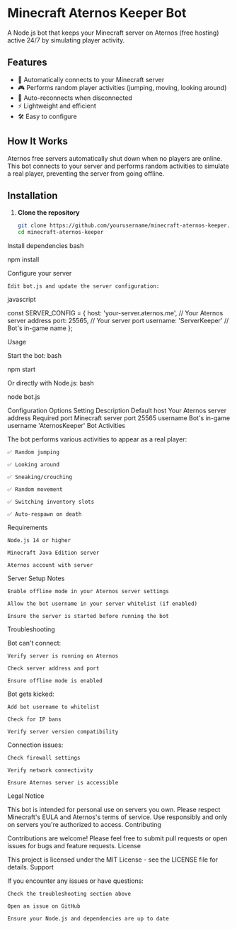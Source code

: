 # Minecraft Aternos Keeper Bot

A Node.js bot that keeps your Minecraft server on Aternos (free hosting) active 24/7 by simulating player activity.

## Features

- 🤖 Automatically connects to your Minecraft server
- 🎮 Performs random player activities (jumping, moving, looking around)
- 🔄 Auto-reconnects when disconnected
- ⚡ Lightweight and efficient
- 🛠️ Easy to configure

## How It Works

Aternos free servers automatically shut down when no players are online. This bot connects to your server and performs random activities to simulate a real player, preventing the server from going offline.

## Installation

1. **Clone the repository**
   ```bash
   git clone https://github.com/yourusername/minecraft-aternos-keeper.git
   cd minecraft-aternos-keeper

Install dependencies
bash

npm install

Configure your server

    Edit bot.js and update the server configuration:

javascript

const SERVER_CONFIG = {
    host: 'your-server.aternos.me', // Your Aternos server address
    port: 25565,                    // Your server port
    username: 'ServerKeeper'        // Bot's in-game name
};

Usage

Start the bot:
bash

npm start

Or directly with Node.js:
bash

node bot.js

Configuration Options
Setting	Description	Default
host	Your Aternos server address	Required
port	Minecraft server port	25565
username	Bot's in-game username	'AternosKeeper'
Bot Activities

The bot performs various activities to appear as a real player:

    ✅ Random jumping

    ✅ Looking around

    ✅ Sneaking/crouching

    ✅ Random movement

    ✅ Switching inventory slots

    ✅ Auto-respawn on death

Requirements

    Node.js 14 or higher

    Minecraft Java Edition server

    Aternos account with server

Server Setup Notes

    Enable offline mode in your Aternos server settings

    Allow the bot username in your server whitelist (if enabled)

    Ensure the server is started before running the bot

Troubleshooting

Bot can't connect:

    Verify server is running on Aternos

    Check server address and port

    Ensure offline mode is enabled

Bot gets kicked:

    Add bot username to whitelist

    Check for IP bans

    Verify server version compatibility

Connection issues:

    Check firewall settings

    Verify network connectivity

    Ensure Aternos server is accessible

Legal Notice

This bot is intended for personal use on servers you own. Please respect Minecraft's EULA and Aternos's terms of service. Use responsibly and only on servers you're authorized to access.
Contributing

Contributions are welcome! Please feel free to submit pull requests or open issues for bugs and feature requests.
License

This project is licensed under the MIT License - see the LICENSE file for details.
Support

If you encounter any issues or have questions:

    Check the troubleshooting section above

    Open an issue on GitHub

    Ensure your Node.js and dependencies are up to date
